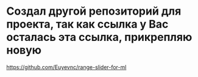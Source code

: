 # Создал другой репозиторий для проекта, так как ссылка у Вас осталась эта ссылка, прикрепляю новую
https://github.com/Euyevnc/range-slider-for-ml











